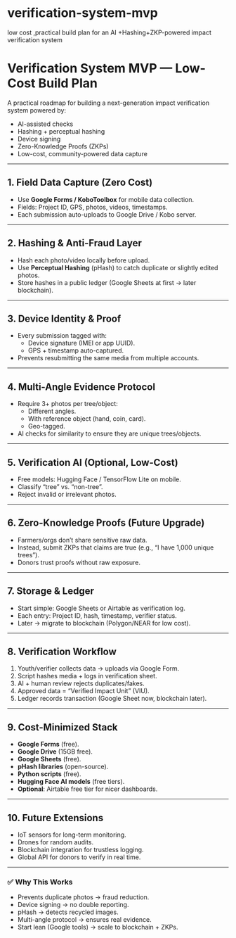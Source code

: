 # verification-system-mvp
low cost ,practical build plan for an AI +Hashing+ZKP-powered impact verification system
# Verification System MVP — Low-Cost Build Plan

A practical roadmap for building a next-generation impact verification system powered by:
- AI-assisted checks
- Hashing + perceptual hashing
- Device signing
- Zero-Knowledge Proofs (ZKPs)
- Low-cost, community-powered data capture

---

## 1. Field Data Capture (Zero Cost)
- Use **Google Forms / KoboToolbox** for mobile data collection.
- Fields: Project ID, GPS, photos, videos, timestamps.
- Each submission auto-uploads to Google Drive / Kobo server.

---

## 2. Hashing & Anti-Fraud Layer
- Hash each photo/video locally before upload.
- Use **Perceptual Hashing** (pHash) to catch duplicate or slightly edited photos.
- Store hashes in a public ledger (Google Sheets at first → later blockchain).

---

## 3. Device Identity & Proof
- Every submission tagged with:
  - Device signature (IMEI or app UUID).
  - GPS + timestamp auto-captured.
- Prevents resubmitting the same media from multiple accounts.

---

## 4. Multi-Angle Evidence Protocol
- Require 3+ photos per tree/object:
  - Different angles.
  - With reference object (hand, coin, card).
  - Geo-tagged.
- AI checks for similarity to ensure they are unique trees/objects.

---

## 5. Verification AI (Optional, Low-Cost)
- Free models: Hugging Face / TensorFlow Lite on mobile.
- Classify “tree” vs. “non-tree”.
- Reject invalid or irrelevant photos.

---

## 6. Zero-Knowledge Proofs (Future Upgrade)
- Farmers/orgs don’t share sensitive raw data.
- Instead, submit ZKPs that claims are true (e.g., “I have 1,000 unique trees”).
- Donors trust proofs without raw exposure.

---

## 7. Storage & Ledger
- Start simple: Google Sheets or Airtable as verification log.
- Each entry: Project ID, hash, timestamp, verifier status.
- Later → migrate to blockchain (Polygon/NEAR for low cost).

---

## 8. Verification Workflow
1. Youth/verifier collects data → uploads via Google Form.
2. Script hashes media + logs in verification sheet.
3. AI + human review rejects duplicates/fakes.
4. Approved data = “Verified Impact Unit” (VIU).
5. Ledger records transaction (Google Sheet now, blockchain later).

---

## 9. Cost-Minimized Stack
- **Google Forms** (free).
- **Google Drive** (15GB free).
- **Google Sheets** (free).
- **pHash libraries** (open-source).
- **Python scripts** (free).
- **Hugging Face AI models** (free tiers).
- **Optional**: Airtable free tier for nicer dashboards.

---

## 10. Future Extensions
- IoT sensors for long-term monitoring.
- Drones for random audits.
- Blockchain integration for trustless logging.
- Global API for donors to verify in real time.

---

### ✅ Why This Works
- Prevents duplicate photos → fraud reduction.
- Device signing → no double reporting.
- pHash → detects recycled images.
- Multi-angle protocol → ensures real evidence.
- Start lean (Google tools) → scale to blockchain + ZKPs.

